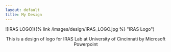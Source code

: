 ```yaml
---
layout: default
title: My Design
---
```


![IRAS LOGO]({% link /images/design/IRAS_LOGO.jpg %} "IRAS Logo")
<p align="center"> This is a design of logo for IRAS Lab at University of Cincinnati by Microsoft Powerpoint</p>